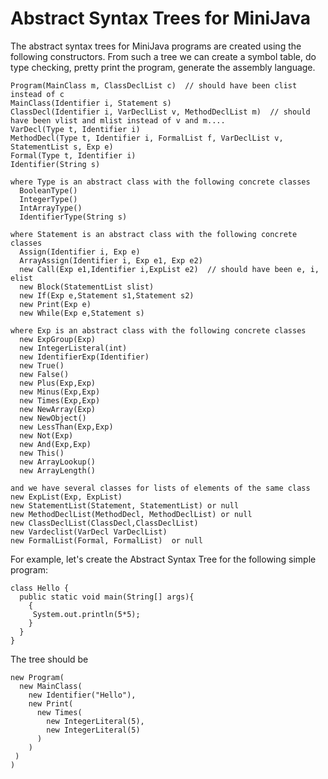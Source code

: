 # Abstract Syntax Trees for MiniJava

The abstract syntax trees for MiniJava programs
are created using the following constructors.
From such a tree we can create a symbol table,
do type checking, pretty print the program,
generate the assembly language.

```
Program(MainClass m, ClassDeclList c)  // should have been clist instead of c
MainClass(Identifier i, Statement s)
ClassDecl(Identifier i, VarDeclList v, MethodDeclList m)  // should have been vlist and mlist instead of v and m....
VarDecl(Type t, Identifier i)
MethodDecl(Type t, Identifier i, FormalList f, VarDeclList v, StatementList s, Exp e)
Formal(Type t, Identifier i)
Identifier(String s)  

where Type is an abstract class with the following concrete classes
  BooleanType()
  IntegerType()
  IntArrayType()
  IdentifierType(String s)

where Statement is an abstract class with the following concrete classes
  Assign(Identifier i, Exp e)
  ArrayAssign(Identifier i, Exp e1, Exp e2)
  new Call(Exp e1,Identifier i,ExpList e2)  // should have been e, i, elist
  new Block(StatementList slist)
  new If(Exp e,Statement s1,Statement s2)
  new Print(Exp e)
  new While(Exp e,Statement s)

where Exp is an abstract class with the following concrete classes
  new ExpGroup(Exp)
  new IntegerListeral(int)
  new IdentifierExp(Identifier)
  new True()
  new False()
  new Plus(Exp,Exp)
  new Minus(Exp,Exp)
  new Times(Exp,Exp)
  new NewArray(Exp)
  new NewObject()
  new LessThan(Exp,Exp)
  new Not(Exp)
  new And(Exp,Exp)
  new This()
  new ArrayLookup()
  new ArrayLength()

and we have several classes for lists of elements of the same class
new ExpList(Exp, ExpList)
new StatementList(Statement, StatementList) or null
new MethodDeclList(MethodDecl, MethodDeclList) or null
new ClassDeclList(ClassDecl,ClassDeclList)
new Vardeclist(VarDecl VarDeclList)
new FormalList(Formal, FormalList)  or null
```
For example, let's create the Abstract Syntax Tree for the following simple program:
```
class Hello {
  public static void main(String[] args){
    {
     System.out.println(5*5);
    }
  }
}
```
The tree should be
```
new Program(
  new MainClass(
    new Identifier("Hello"),
    new Print(
      new Times(
        new IntegerLiteral(5),
        new IntegerLiteral(5)
      )
    )
 )
)
```

